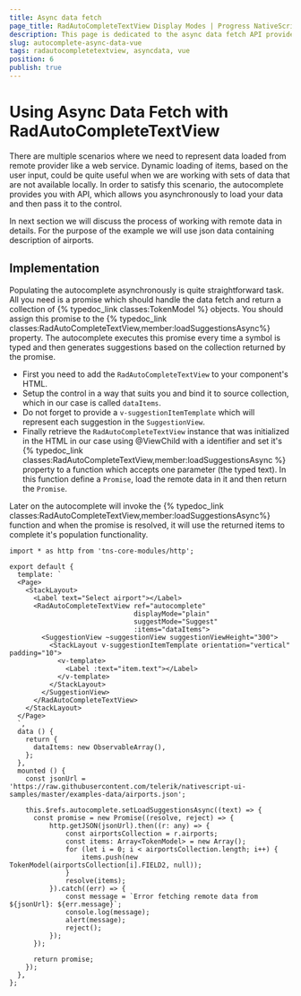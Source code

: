 ```yaml
---
title: Async data fetch
page_title: RadAutoCompleteTextView Display Modes | Progress NativeScript UI Documentation
description: This page is dedicated to the async data fetch API provided by the RadAutoCompleteTextView control.
slug: autocomplete-async-data-vue
tags: radautocompletetextview, asyncdata, vue
position: 6
publish: true
---
```


# Using Async Data Fetch with RadAutoCompleteTextView

There are multiple scenarios where we need to represent data loaded from remote provider like a web service.
Dynamic loading of items, based on the user input, could be quite useful when we are working with sets of data that are not available locally.
In order to satisfy this scenario, the autocomplete provides you with API, which allows you asynchronously to load your data and then pass it to the control.

In next section we will discuss the process of working with remote data in details.
For the purpose of the example we will use json data containing description of airports.

## Implementation

Populating the autocomplete asynchronously is quite straightforward task. All you need is a promise which should handle
the data fetch and return a collection of {% typedoc_link classes:TokenModel %} objects.
You should assign this promise to the {% typedoc_link classes:RadAutoCompleteTextView,member:loadSuggestionsAsync%} property.
The autocomplete executes this promise every time a symbol is typed and then generates
suggestions based on the collection returned by the promise.

- First you need to add the `RadAutoCompleteTextView` to your component's HTML.
- Setup the control in a way that suits you and bind it to source collection, which in our case is called `dataItems`.
- Do not forget to provide a `v-suggestionItemTemplate` which will represent each suggestion in the `SuggestionView`.
- Finally retrieve the `RadAutoCompleteTextView` instance that was initialized in the HTML in our case using @ViewChild with a identifier and set it's {% typedoc_link classes:RadAutoCompleteTextView,member:loadSuggestionsAsync %} property to a function which accepts one parameter (the typed text). In this function define a `Promise`, load the remote data in it and then return the `Promise`.

Later on the autocomplete will invoke the {% typedoc_link classes:RadAutoCompleteTextView,member:loadSuggestionsAsync%} function and when the promise is resolved,
it will use the returned items to complete it's population functionality.

```
import * as http from 'tns-core-modules/http';

export default {
  template: `
  <Page>
    <StackLayout>
      <Label text="Select airport"></Label>
      <RadAutoCompleteTextView ref="autocomplete"
                               displayMode="plain"
                               suggestMode="Suggest"
                               :items="dataItems">
        <SuggestionView ~suggestionView suggestionViewHeight="300">
          <StackLayout v-suggestionItemTemplate orientation="vertical" padding="10">
            <v-template>
              <Label :text="item.text"></Label>
            </v-template>
          </StackLayout>
        </SuggestionView>
      </RadAutoCompleteTextView>
    </StackLayout>
  </Page>
  `,
  data () {
    return {
      dataItems: new ObservableArray(),
    };
  },
  mounted () {
    const jsonUrl = 'https://raw.githubusercontent.com/telerik/nativescript-ui-samples/master/examples-data/airports.json';

    this.$refs.autocomplete.setLoadSuggestionsAsync((text) => {
      const promise = new Promise((resolve, reject) => {
          http.getJSON(jsonUrl).then((r: any) => {
              const airportsCollection = r.airports;
              const items: Array<TokenModel> = new Array();
              for (let i = 0; i < airportsCollection.length; i++) {
                  items.push(new TokenModel(airportsCollection[i].FIELD2, null));
              }
              resolve(items);
          }).catch((err) => {
              const message = `Error fetching remote data from ${jsonUrl}: ${err.message}`;
              console.log(message);
              alert(message);
              reject();
          });
      });

      return promise;
    });
  },
};
```

